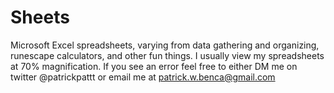 # Sheets
Microsoft Excel spreadsheets, varying from data gathering and organizing, runescape calculators, and other fun things.
I usually view my spreadsheets at 70% magnification.
If you see an error feel free to either DM me on twitter @patrickpattt or email me at patrick.w.benca@gmail.com
